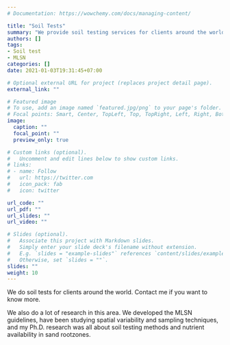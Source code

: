 ```yaml
---
# Documentation: https://wowchemy.com/docs/managing-content/

title: "Soil Tests"
summary: "We provide soil testing services for clients around the world through Brookside Labs, and continue with an active research program in the area of turfgrass nutrition, soil and plant analysis, and sampling methods."
authors: []
tags: 
- Soil test
- MLSN
categories: []
date: 2021-01-03T19:31:45+07:00

# Optional external URL for project (replaces project detail page).
external_link: ""

# Featured image
# To use, add an image named `featured.jpg/png` to your page's folder.
# Focal points: Smart, Center, TopLeft, Top, TopRight, Left, Right, BottomLeft, Bottom, BottomRight.
image:
  caption: ""
  focal_point: ""
  preview_only: true

# Custom links (optional).
#   Uncomment and edit lines below to show custom links.
# links:
# - name: Follow
#   url: https://twitter.com
#   icon_pack: fab
#   icon: twitter

url_code: ""
url_pdf: ""
url_slides: ""
url_video: ""

# Slides (optional).
#   Associate this project with Markdown slides.
#   Simply enter your slide deck's filename without extension.
#   E.g. `slides = "example-slides"` references `content/slides/example-slides.md`.
#   Otherwise, set `slides = ""`.
slides: ""
weight: 10
---
```


We do soil tests for clients around the world. Contact me if you want to know more.

We also do a lot of research in this area. We developed the MLSN guidelines, have been studying spatial variability and sampling techniques, and my Ph.D. research was all about soil testing methods and nutrient availability in sand rootzones.
